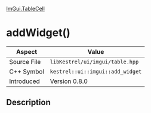 [ImGui.TableCell](index)
# addWidget()
| Aspect | Value |
| --- | --- |
| Source File | `libKestrel/ui/imgui/table.hpp` |
| C++ Symbol | `kestrel::ui::imgui::add_widget` |
| Introduced | Version 0.8.0 |
## Description

